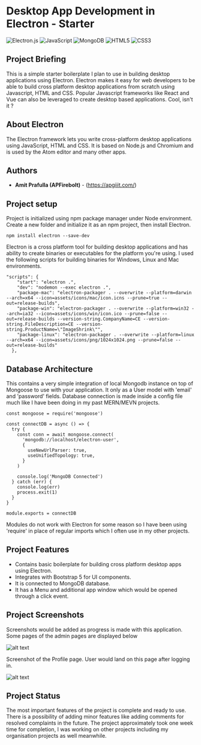 # Desktop App Development in Electron - Starter

![Electron.js](https://img.shields.io/badge/Electron-191970?style=for-the-badge&logo=Electron&logoColor=white)
![JavaScript](https://img.shields.io/badge/javascript-%23323330.svg?style=for-the-badge&logo=javascript&logoColor=%23F7DF1E)
![MongoDB](https://img.shields.io/badge/MongoDB-%234ea94b.svg?style=for-the-badge&logo=mongodb&logoColor=white)
![HTML5](https://img.shields.io/badge/html5-%23E34F26.svg?style=for-the-badge&logo=html5&logoColor=white)
![CSS3](https://img.shields.io/badge/css3-%231572B6.svg?style=for-the-badge&logo=css3&logoColor=white)

## Project Briefing

This is a simple starter boilerplate I plan to use in building desktop applications using Electron. Electron makes it easy for web developers to be able to build cross platform desktop applications from scratch using Javascript, HTML and CSS. Popular Javascript frameworks like React and Vue can also be leveraged to create desktop based applications. Cool, isn't it ?

## About Electron

The Electron framework lets you write cross-platform desktop applications using JavaScript, HTML and CSS. It is based on Node.js and Chromium and is used by the Atom editor and many other apps.

## Authors

* **Amit Prafulla (APFirebolt)** - (https://apgiiit.com/)

## Project setup

Project is initialized using npm package manager under Node environment. Create a new folder and initialize it as an npm project, then install Electron.

```
npm install electron --save-dev
```

Electron is a cross platform tool for building desktop applications and has ability to create binaries or executables for the platform you're using. I used the following scripts for building binaries for Windows, Linux and Mac environments.

```
"scripts": {
    "start": "electron .",
    "dev": "nodemon --exec electron .",
    "package-mac": "electron-packager . --overwrite --platform=darwin --arch=x64 --icon=assets/icons/mac/icon.icns --prune=true --out=release-builds",
    "package-win": "electron-packager . --overwrite --platform=win32 --arch=ia32 --icon=assets/icons/win/icon.ico --prune=false --out=release-builds --version-string.CompanyName=CE --version-string.FileDescription=CE --version-string.ProductName=\"ImageShrink\"",
    "package-linux": "electron-packager . --overwrite --platform=linux --arch=x64 --icon=assets/icons/png/1024x1024.png --prune=false --out=release-builds"
  },
```

## Database Architecture

This contains a very simple integration of local Mongodb instance on top of Mongoose to use with your application. It only as a User model with 'email' and 'password' fields. Database connection is made inside a config file much like I have been doing in my past MERN/MEVN projects.

```
const mongoose = require('mongoose')

const connectDB = async () => {
  try {
    const conn = await mongoose.connect(
      'mongodb://localhost/electron-user',
      {
        useNewUrlParser: true,
        useUnifiedTopology: true,
      }
    )

    console.log('MongoDB Connected')
  } catch (err) {
    console.log(err)
    process.exit(1)
  }
}

module.exports = connectDB
```

Modules do not work with Electron for some reason so I have been using 'require' in place of regular imports which I often use in my other projects.

## Project Features

- Contains basic boilerplate for building cross platform desktop apps using Electron.
- Integrates with Bootstrap 5 for UI components.
- It is connected to MongoDB database.
- It has a Menu and additional app window which would be opened through a click event.

## Project Screenshots

Screenshots would be added as progress is made with this application. Some pages of the admin pages are displayed below

![alt text](./screenshots/admin.png)

Screenshot of the Profile page. User would land on this page after logging in.

![alt text](./screenshots/profile.png)

## Project Status

The most important features of the project is complete and ready to use. There is a possibility of adding minor features like adding comments for resolved complaints in the future. The project approximately took one week time for completion, I was working on other projects including my organisation projects as well meanwhile.
